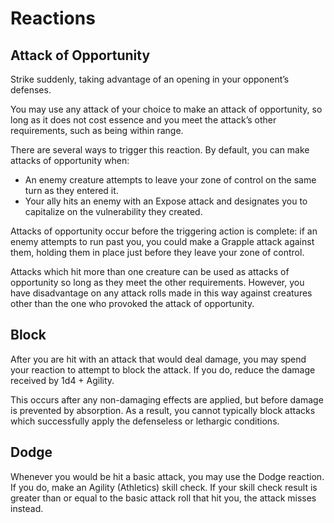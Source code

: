 # Reactions

## Attack of Opportunity
Strike suddenly, taking advantage of an opening in your opponent’s defenses.

You may use any attack of your choice to make an attack of opportunity, so long as it does not cost essence and you meet the attack’s other requirements, such as being within range. 

There are several ways to trigger this reaction. By default, you can make attacks of opportunity when:
* An enemy creature attempts to leave your zone of control on the same turn as they entered it.
* Your ally hits an enemy with an Expose attack and designates you to capitalize on the vulnerability they created.

Attacks of opportunity occur before the triggering action is complete: if an enemy attempts to run past you, you could make a Grapple attack against them, holding them in place just before they leave your zone of control.

Attacks which hit more than one creature can be used as attacks of opportunity so long as they meet the other requirements. However, you have disadvantage on any attack rolls made in this way against creatures other than the one who provoked the attack of opportunity.

## Block
After you are hit with an attack that would deal damage, you may spend your reaction to attempt to block the attack. If you do, reduce the damage received by 1d4 + Agility.

This occurs after any non-damaging effects are applied, but before damage is prevented by absorption. As a result, you cannot typically block attacks which successfully apply the defenseless or lethargic conditions.

## Dodge
Whenever you would be hit a basic attack, you may use the Dodge reaction. If you do, make an Agility (Athletics) skill check. If your skill check result is greater than or equal to the basic attack roll that hit you, the attack misses instead.


